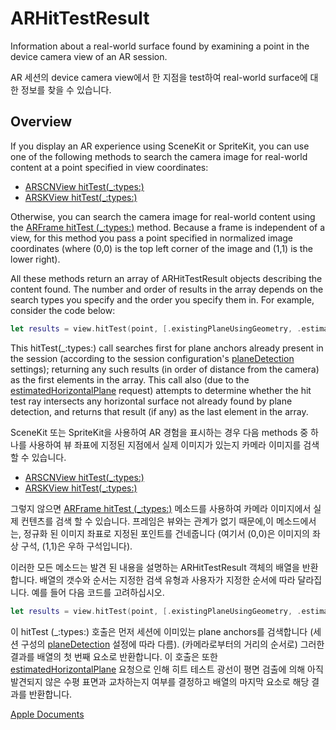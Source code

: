 # ARHitTestResult
Information about a real-world surface found by examining a point in the device camera view of an AR session.

AR 세션의 device camera view에서 한 지점을 test하여 real-world surface에 대한 정보를 찾을 수 있습니다.

## Overview
If you display an AR experience using SceneKit or SpriteKit, you can use one of the following methods to search the camera image for real-world content at a point specified in view coordinates:

- [ARSCNView hitTest(_:types:)][1]
- [ARSKView hitTest(_:types:)][2]

Otherwise, you can search the camera image for real-world content using the [ARFrame hitTest (_:types:)][3] method. Because a frame is independent of a view, for this method you pass a point specified in normalized image coordinates (where (0,0) is the top left corner of the image and (1,1) is the lower right).

All these methods return an array of ARHitTestResult objects describing the content found. The number and order of results in the array depends on the search types you specify and the order you specify them in. For example, consider the code below:

```Swift
let results = view.hitTest(point, [.existingPlaneUsingGeometry, .estimatedHorizontalPlane])
```

This hitTest(_:types:) call searches first for plane anchors already present in the session (according to the session configuration's [planeDetection][4] settings); returning any such results (in order of distance from the camera) as the first elements in the array. This call also (due to the [estimatedHorizontalPlane][5] request) attempts to determine whether the hit test ray intersects any horizontal surface not already found by plane detection, and returns that result (if any) as the last element in the array.

SceneKit 또는 SpriteKit을 사용하여 AR 경험을 표시하는 경우 다음 methods 중 하나를 사용하여 뷰 좌표에 지정된 지점에서 실제 이미지가 있는지 카메라 이미지를 검색 할 수 있습니다.

- [ARSCNView hitTest(_:types:)][1]
- [ARSKView hitTest(_:types:)][2]

그렇지 않으면 [ARFrame hitTest (_:types:)][3] 메소드를 사용하여 카메라 이미지에서 실제 컨텐츠를 검색 할 수 있습니다. 프레임은 뷰와는 관계가 없기 때문에,이 메소드에서는, 정규화 된 이미지 좌표로 지정된 포인트를 건네줍니다 (여기서 (0,0)은 이미지의 좌상 구석, (1,1)은 우하 구석입니다).

이러한 모든 메소드는 발견 된 내용을 설명하는 ARHitTestResult 객체의 배열을 반환합니다. 배열의 갯수와 순서는 지정한 검색 유형과 사용자가 지정한 순서에 따라 달라집니다. 예를 들어 다음 코드를 고려하십시오.

```Swift
let results = view.hitTest(point, [.existingPlaneUsingGeometry, .estimatedHorizontalPlane])
```

이 hitTest (_:types:) 호출은 먼저 세션에 이미있는 plane anchors를 검색합니다 (세션 구성의 [planeDetection][4] 설정에 따라 다름). (카메라로부터의 거리의 순서로) 그러한 결과를 배열의 첫 번째 요소로 반환합니다. 이 호출은 또한 [estimatedHorizontalPlane][5] 요청으로 인해 히트 테스트 광선이 평면 검출에 의해 아직 발견되지 않은 수평 표면과 교차하는지 여부를 결정하고 배열의 마지막 요소로 해당 결과를 반환합니다.

[Apple Documents][apple]


[1]: https://developer.apple.com/documentation/arkit/arscnview/2875544-hittest
[2]: https://developer.apple.com/documentation/arkit/arskview/2875733-hittest
[3]: https://developer.apple.com/documentation/arkit/arframe/2875718-hittest
[4]: https://developer.apple.com/documentation/arkit/arworldtrackingconfiguration/2923548-planedetection
[5]: https://developer.apple.com/documentation/arkit/arhittestresult/resulttype/2887460-estimatedhorizontalplane
[apple]: https://developer.apple.com/documentation/arkit/arhittestresult
